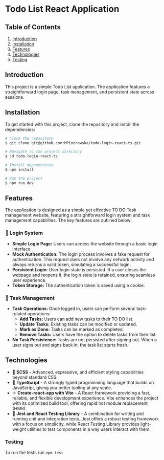 # Todo List React Application

## Table of Contents

1. [Introduction](#introduction)
2. [Installation](#installation)
3. [Features](#features)
4. [Technologies](#technologies)
5. [Testing](#testing)

## Introduction

This project is a simple Todo List application. The application features a straightforward login page, task management, and persistent state across sessions.

## Installation

To get started with this project, clone the repository and install the dependencies:

```bash
# Clone the repository
$ git clone git@github.com:MPiotrowska/todo-login-react-ts.git

# Navigate to the project directory
$ cd todo-login-react-ts

# Install dependencies
$ npm install

# Run the project
$ npm run dev
```

## Features

The application is designed as a simple yet effective TO DO Task management website, featuring a straightforward login system and task management capabilities. The key features are outlined below:

### 🚪 Login System

- **Simple Login Page:** Users can access the website through a basic login interface.
- **Mock Authentication:** The login process involves a fake request for authentication. This request does not involve any network activity and always returns a valid token, simulating a successful login.
- **Persistent Login:** User login state is persisted. If a user closes the webpage and reopens it, the login state is retained, ensuring seamless user experience.
- **Token Storage:** The authentication token is saved using a cookie.

### 📝 Task Management

- **Task Operations:** Once logged in, users can perform several task-related operations:
  - **Add Tasks:** Users can add new tasks to their TO DO list.
  - **Update Tasks:** Existing tasks can be modified or updated.
  - **Mark as Done:** Tasks can be marked as completed.
  - **Remove Tasks:** Users have the option to delete tasks from their list.
- **No Task Persistence:** Tasks are not persisted after signing out. When a user signs out and signs back in, the task list starts fresh.

## Technologies

- 🎨 **SCSS** - Advanced, expressive, and efficient styling capabilities beyond standard CSS.
- 📘 **TypeScript** - A strongly typed programming language that builds on JavaScript, giving you better tooling at any scale.
- ⚛️ **Create-react-app with Vite** - A React framework providing a fast, reliable, and flexible development experience. Vite enhances the project with its optimized build tool, offering rapid hot module replacement (HMR).
- 🧪 **Jest and React Testing Library** - A combination for writing and running unit and integration tests. Jest offers a robust testing framework with a focus on simplicity, while React Testing Library provides light-weight utilities to test components in a way users interact with them.

### Testing

To run the tests run `npm test`
